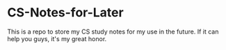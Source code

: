 # CS-Notes-for-Later
This is a repo to store my CS study notes for my use in the future. If it can help you guys, it's my great honor.
